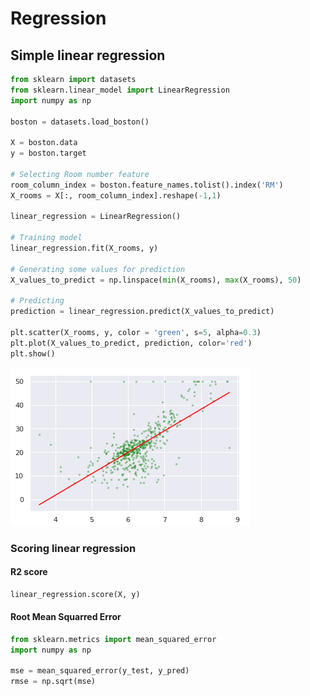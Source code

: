 # Regression

## Simple linear regression

```python
from sklearn import datasets
from sklearn.linear_model import LinearRegression
import numpy as np

boston = datasets.load_boston()

X = boston.data
y = boston.target

# Selecting Room number feature
room_column_index = boston.feature_names.tolist().index('RM')
X_rooms = X[:, room_column_index].reshape(-1,1)

linear_regression = LinearRegression()

# Training model
linear_regression.fit(X_rooms, y)

# Generating some values for prediction
X_values_to_predict = np.linspace(min(X_rooms), max(X_rooms), 50)

# Predicting
prediction = linear_regression.predict(X_values_to_predict)

plt.scatter(X_rooms, y, color = 'green', s=5, alpha=0.3)
plt.plot(X_values_to_predict, prediction, color='red')
plt.show()
```


![ml linear regression example.png](https://github.com/Akrobate/data-science-python-guide/blob/master/assets/images/ml-linear-regression-example.png?raw=true)

### Scoring linear regression

#### R2 score
```python
linear_regression.score(X, y)
```

#### Root Mean Squarred Error
```python
from sklearn.metrics import mean_squared_error
import numpy as np

mse = mean_squared_error(y_test, y_pred)
rmse = np.sqrt(mse)
```